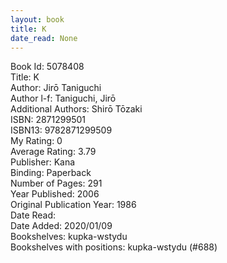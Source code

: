 ```yaml
---
layout: book
title: K
date_read: None
---
```


Book Id: 5078408<br />
Title: K<br />
Author: Jirō Taniguchi<br />
Author l-f: Taniguchi, Jirō<br />
Additional Authors: Shirō Tōzaki<br />
ISBN: 2871299501<br />
ISBN13: 9782871299509<br />
My Rating: 0<br />
Average Rating: 3.79<br />
Publisher: Kana<br />
Binding: Paperback<br />
Number of Pages: 291<br />
Year Published: 2006<br />
Original Publication Year: 1986<br />
Date Read: <br />
Date Added: 2020/01/09<br />
Bookshelves: kupka-wstydu<br />
Bookshelves with positions: kupka-wstydu (#688)<br />

